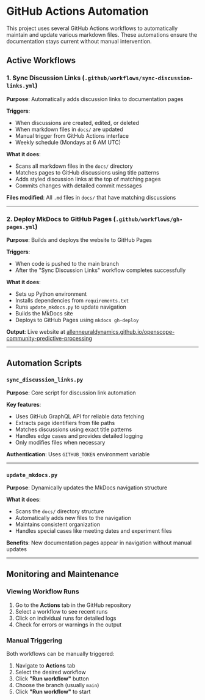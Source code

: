 # GitHub Actions Automation

This project uses several GitHub Actions workflows to automatically maintain and update various markdown files. These automations ensure the documentation stays current without manual intervention.

## Active Workflows

### 1. Sync Discussion Links (`.github/workflows/sync-discussion-links.yml`)

**Purpose**: Automatically adds discussion links to documentation pages

**Triggers**:
- When discussions are created, edited, or deleted
- When markdown files in `docs/` are updated
- Manual trigger from GitHub Actions interface
- Weekly schedule (Mondays at 6 AM UTC)

**What it does**:
- Scans all markdown files in the `docs/` directory
- Matches pages to GitHub discussions using title patterns
- Adds styled discussion links at the top of matching pages
- Commits changes with detailed commit messages

**Files modified**: All `.md` files in `docs/` that have matching discussions

---

### 2. Deploy MkDocs to GitHub Pages (`.github/workflows/gh-pages.yml`)

**Purpose**: Builds and deploys the website to GitHub Pages

**Triggers**:
- When code is pushed to the main branch
- After the "Sync Discussion Links" workflow completes successfully

**What it does**:
- Sets up Python environment
- Installs dependencies from `requirements.txt`
- Runs `update_mkdocs.py` to update navigation
- Builds the MkDocs site
- Deploys to GitHub Pages using `mkdocs gh-deploy`

**Output**: Live website at [allenneuraldynamics.github.io/openscope-community-predictive-processing](https://allenneuraldynamics.github.io/openscope-community-predictive-processing/)

---

## Automation Scripts

### `sync_discussion_links.py`

**Purpose**: Core script for discussion link automation

**Key features**:
- Uses GitHub GraphQL API for reliable data fetching
- Extracts page identifiers from file paths
- Matches discussions using exact title patterns
- Handles edge cases and provides detailed logging
- Only modifies files when necessary

**Authentication**: Uses `GITHUB_TOKEN` environment variable


---

### `update_mkdocs.py`

**Purpose**: Dynamically updates the MkDocs navigation structure

**What it does**:
- Scans the `docs/` directory structure
- Automatically adds new files to the navigation
- Maintains consistent organization
- Handles special cases like meeting dates and experiment files

**Benefits**: New documentation pages appear in navigation without manual updates

---

## Monitoring and Maintenance

### Viewing Workflow Runs

1. Go to the **Actions** tab in the GitHub repository
2. Select a workflow to see recent runs
3. Click on individual runs for detailed logs
4. Check for errors or warnings in the output

### Manual Triggering

Both workflows can be manually triggered:

1. Navigate to **Actions** tab
2. Select the desired workflow
3. Click **"Run workflow"** button
4. Choose the branch (usually `main`)
5. Click **"Run workflow"** to start
